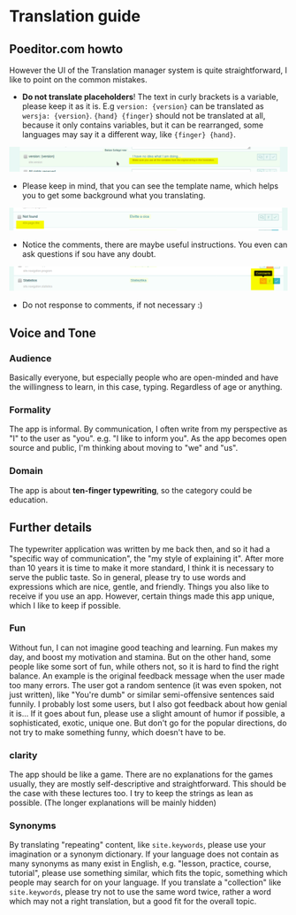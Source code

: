 # Translation guide

## Poeditor.com howto

However the UI of the Translation manager system is quite straightforward, I like to point on the common mistakes.

-   **Do not translate placeholders**! The text in curly brackets is a variable, please keep it as it is. E.g `version: {version}` can be translated as `wersja: {version}`. `{hand} {finger}` should not be translated at all, because it only contains variables, but it can be rearranged, some languages may say it a different way, like `{finger} {hand}`.

![variable error warning](images/variable_error.png)

-   Please keep in mind, that you can see the template name, which helps you to get some background what you translating.

![template name](images/template_name.png)

-   Notice the comments, there are maybe useful instructions. You even can ask questions if sou have any doubt.

![comments](images/comments.png)

-   Do not response to comments, if not necessary :)

## Voice and Tone

### Audience

Basically everyone, but especially people who are open-minded and have the willingness to learn, in this case, typing. Regardless of age or anything.

### Formality

The app is informal. By communication, I often write from my perspective as "I" to the user as "you". e.g. "I like to inform you". As the app becomes open source and public, I'm thinking about moving to "we" and "us".

### Domain

The app is about **ten-finger typewriting**, so the category could be education.

## Further details

The typewriter application was written by me back then, and so it had a "specific way of communication", the "my style of explaining it". After more than 10 years it is time to make it more standard, I think it is necessary to serve the public taste. So in general, please try to use words and expressions which are nice, gentle, and friendly. Things you also like to receive if you use an app. However, certain things made this app unique, which I like to keep if possible.

### Fun

Without fun, I can not imagine good teaching and learning. Fun makes my day, and boost my motivation and stamina. But on the other hand, some people like some sort of fun, while others not, so it is hard to find the right balance. An example is the original feedback message when the user made too many errors. The user got a random sentence (it was even spoken, not just written), like "You're dumb" or similar semi-offensive sentences said funnily. I probably lost some users, but I also got feedback about how genial it is... If it goes about fun, please use a slight amount of humor if possible, a sophisticated, exotic, unique one. But don't go for the popular directions, do not try to make something funny, which doesn't have to be.

### clarity

The app should be like a game. There are no explanations for the games usually, they are mostly self-descriptive and straightforward. This should be the case with these lectures too. I try to keep the strings as lean as possible. (The longer explanations will be mainly hidden)

### Synonyms

By translating "repeating" content, like `site.keywords`, please use your imagination or a synonym dictionary. If your language does not contain as many synonyms as many exist in English, e.g. "lesson, practice, course, tutorial", please use something similar, which fits the topic, something which people may search for on your language. If you translate a "collection" like `site.keywords`, please try not to use the same word twice, rather a word which may not a right translation, but a good fit for the overall topic.
